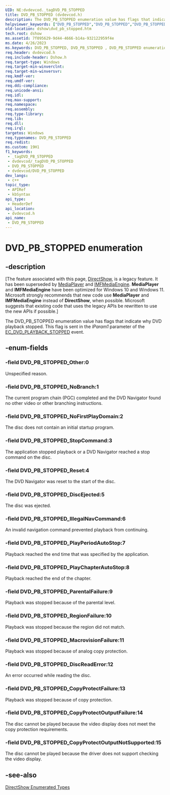```yaml
---
UID: NE:dvdevcod._tagDVD_PB_STOPPED
title: DVD_PB_STOPPED (dvdevcod.h)
description: The DVD_PB_STOPPED enumeration value has flags that indicate why DVD playback stopped. This flag is sent in the lParam1 parameter of the EC_DVD_PLAYBACK_STOPPED event.
helpviewer_keywords: ["DVD_PB_STOPPED","DVD_PB_STOPPED","DVD_PB_STOPPED enumeration [DirectShow]","DVD_PB_STOPPEDEnumeration","DVD_PB_STOPPED_CopyProtectFailure","DVD_PB_STOPPED_CopyProtectOutputFailure","DVD_PB_STOPPED_CopyProtectOutputNotSupported","DVD_PB_STOPPED_DiscEjected","DVD_PB_STOPPED_DiscReadError","DVD_PB_STOPPED_IllegalNavCommand","DVD_PB_STOPPED_MacrovisionFailure","DVD_PB_STOPPED_NoBranch","DVD_PB_STOPPED_NoFirstPlayDomain","DVD_PB_STOPPED_Other","DVD_PB_STOPPED_ParentalFailure","DVD_PB_STOPPED_PlayChapterAutoStop","DVD_PB_STOPPED_PlayPeriodAutoStop","DVD_PB_STOPPED_RegionFailure","DVD_PB_STOPPED_Reset","DVD_PB_STOPPED_StopCommand","dshow.dvd_pb_stopped","dvdevcod/DVD_PB_STOPPED","dvdevcod/DVD_PB_STOPPED_CopyProtectFailure","dvdevcod/DVD_PB_STOPPED_CopyProtectOutputFailure","dvdevcod/DVD_PB_STOPPED_CopyProtectOutputNotSupported","dvdevcod/DVD_PB_STOPPED_DiscEjected","dvdevcod/DVD_PB_STOPPED_DiscReadError","dvdevcod/DVD_PB_STOPPED_IllegalNavCommand","dvdevcod/DVD_PB_STOPPED_MacrovisionFailure","dvdevcod/DVD_PB_STOPPED_NoBranch","dvdevcod/DVD_PB_STOPPED_NoFirstPlayDomain","dvdevcod/DVD_PB_STOPPED_Other","dvdevcod/DVD_PB_STOPPED_ParentalFailure","dvdevcod/DVD_PB_STOPPED_PlayChapterAutoStop","dvdevcod/DVD_PB_STOPPED_PlayPeriodAutoStop","dvdevcod/DVD_PB_STOPPED_RegionFailure","dvdevcod/DVD_PB_STOPPED_Reset","dvdevcod/DVD_PB_STOPPED_StopCommand"]
old-location: dshow\dvd_pb_stopped.htm
tech.root: dshow
ms.assetid: 7f095629-9d44-4666-b14a-932122959f4e
ms.date: 4/26/2023
ms.keywords: DVD_PB_STOPPED, DVD_PB_STOPPED , DVD_PB_STOPPED enumeration [DirectShow], DVD_PB_STOPPEDEnumeration, DVD_PB_STOPPED_CopyProtectFailure, DVD_PB_STOPPED_CopyProtectOutputFailure, DVD_PB_STOPPED_CopyProtectOutputNotSupported, DVD_PB_STOPPED_DiscEjected, DVD_PB_STOPPED_DiscReadError, DVD_PB_STOPPED_IllegalNavCommand, DVD_PB_STOPPED_MacrovisionFailure, DVD_PB_STOPPED_NoBranch, DVD_PB_STOPPED_NoFirstPlayDomain, DVD_PB_STOPPED_Other, DVD_PB_STOPPED_ParentalFailure, DVD_PB_STOPPED_PlayChapterAutoStop, DVD_PB_STOPPED_PlayPeriodAutoStop, DVD_PB_STOPPED_RegionFailure, DVD_PB_STOPPED_Reset, DVD_PB_STOPPED_StopCommand, dshow.dvd_pb_stopped, dvdevcod/DVD_PB_STOPPED, dvdevcod/DVD_PB_STOPPED_CopyProtectFailure, dvdevcod/DVD_PB_STOPPED_CopyProtectOutputFailure, dvdevcod/DVD_PB_STOPPED_CopyProtectOutputNotSupported, dvdevcod/DVD_PB_STOPPED_DiscEjected, dvdevcod/DVD_PB_STOPPED_DiscReadError, dvdevcod/DVD_PB_STOPPED_IllegalNavCommand, dvdevcod/DVD_PB_STOPPED_MacrovisionFailure, dvdevcod/DVD_PB_STOPPED_NoBranch, dvdevcod/DVD_PB_STOPPED_NoFirstPlayDomain, dvdevcod/DVD_PB_STOPPED_Other, dvdevcod/DVD_PB_STOPPED_ParentalFailure, dvdevcod/DVD_PB_STOPPED_PlayChapterAutoStop, dvdevcod/DVD_PB_STOPPED_PlayPeriodAutoStop, dvdevcod/DVD_PB_STOPPED_RegionFailure, dvdevcod/DVD_PB_STOPPED_Reset, dvdevcod/DVD_PB_STOPPED_StopCommand
req.header: dvdevcod.h
req.include-header: Dshow.h
req.target-type: Windows
req.target-min-winverclnt: 
req.target-min-winversvr: 
req.kmdf-ver: 
req.umdf-ver: 
req.ddi-compliance: 
req.unicode-ansi: 
req.idl: 
req.max-support: 
req.namespace: 
req.assembly: 
req.type-library: 
req.lib: 
req.dll: 
req.irql: 
targetos: Windows
req.typenames: DVD_PB_STOPPED
req.redist: 
ms.custom: 19H1
f1_keywords:
 - _tagDVD_PB_STOPPED
 - dvdevcod/_tagDVD_PB_STOPPED
 - DVD_PB_STOPPED
 - dvdevcod/DVD_PB_STOPPED
dev_langs:
 - c++
topic_type:
 - APIRef
 - kbSyntax
api_type:
 - HeaderDef
api_location:
 - dvdevcod.h
api_name:
 - DVD_PB_STOPPED
---
```


# DVD_PB_STOPPED enumeration


## -description

\[The feature associated with this page, [DirectShow](/windows/win32/directshow/directshow), is a legacy feature. It has been superseded by [MediaPlayer](/uwp/api/Windows.Media.Playback.MediaPlayer) and [IMFMediaEngine](/windows/win32/api/mfmediaengine/nn-mfmediaengine-imfmediaengine). **MediaPlayer** and **IMFMediaEngine** have been optimized for Windows 10 and Windows 11. Microsoft strongly recommends that new code use **MediaPlayer** and **IMFMediaEngine** instead of **DirectShow**, when possible. Microsoft suggests that existing code that uses the legacy APIs be rewritten to use the new APIs if possible.\]

The DVD_PB_STOPPED enumeration value has flags that indicate why DVD playback stopped. This flag is sent in the <i>lParam1</i> parameter of the <a href="/windows/desktop/DirectShow/ec-dvd-playback-stopped">EC_DVD_PLAYBACK_STOPPED</a> event.

## -enum-fields

### -field DVD_PB_STOPPED_Other:0

Unspecified reason.

### -field DVD_PB_STOPPED_NoBranch:1

The current program chain (PGC) completed and the DVD Navigator found no other video or other branching instructions.

### -field DVD_PB_STOPPED_NoFirstPlayDomain:2

The disc does not contain an initial startup program.

### -field DVD_PB_STOPPED_StopCommand:3

The application stopped playback or a DVD Navigator reached a stop command on the disc.

### -field DVD_PB_STOPPED_Reset:4

The DVD Navigator was reset to the start of the disc.

### -field DVD_PB_STOPPED_DiscEjected:5

The disc was ejected.

### -field DVD_PB_STOPPED_IllegalNavCommand:6

An invalid navigation command prevented playback from continuing.

### -field DVD_PB_STOPPED_PlayPeriodAutoStop:7

Playback reached the end time that was specified by the application.

### -field DVD_PB_STOPPED_PlayChapterAutoStop:8

Playback reached the end of the chapter.

### -field DVD_PB_STOPPED_ParentalFailure:9

Playback was stopped because of the parental level.

### -field DVD_PB_STOPPED_RegionFailure:10

Playback was stopped because the region did not match.

### -field DVD_PB_STOPPED_MacrovisionFailure:11

Playback was stopped because of analog copy protection.

### -field DVD_PB_STOPPED_DiscReadError:12

An error occurred while reading the disc.

### -field DVD_PB_STOPPED_CopyProtectFailure:13

Playback was stopped because of copy protection.

### -field DVD_PB_STOPPED_CopyProtectOutputFailure:14

The disc cannot be played because the video display does not meet the copy protection requirements.

### -field DVD_PB_STOPPED_CopyProtectOutputNotSupported:15 

The disc cannot be played because the driver does not support checking the video display.

## -see-also

<a href="/windows/desktop/DirectShow/directshow-enumerated-types">DirectShow Enumerated Types</a>
